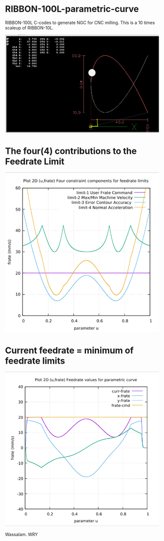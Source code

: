 # RIBBON-100L-parametric-curve
RIBBON-100L C-codes to generate NGC for CNC milling. This is a 10 times scaleup of RIBBON-10L.

![](RIBBON100L-screenshots/RIBBON100L-Screenshot.png)

# The four(4) contributions to the Feedrate Limit
![](RIBBON100L-screenshots/Image-13-RIBBON100L-FC20-Screenshot.png)

# Current feedrate = minimum of feedrate limits
![](RIBBON100L-screenshots/Image-09-RIBBON100L-FC20-Screenshot.png)

Wassalam.
WRY

